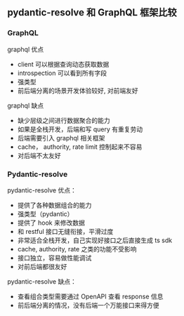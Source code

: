## pydantic-resolve 和 GraphQL 框架比较

### GraphQL

graphql 优点

- client 可以根据查询动态获取数据
- introspection 可以看到所有字段
- 强类型
- 前后端分离的场景开发体验较好, 对前端友好

graphql 缺点

- 缺少层级之间进行数据聚合的能力
- 如果是全栈开发，后端和写 query 有重复劳动
- 后端需要引入 graphql 相关框架
- cache， authority, rate limit 控制起来不容易
- 对后端不太友好

### Pydantic-resolve

pydantic-resolve 优点：

- 提供了各种数据组合的能力
- 强类型（pydantic）
- 提供了 hook 来修改数据
- 和 restful 接口无缝衔接，平滑过度
- 非常适合全栈开发，自己实现好接口之后直接生成 ts sdk
- cache, authority, rate 之类的功能不受影响
- 接口独立，容易做性能调试
- 对前后端都很友好

pydantic-resolve 缺点：

- 查看组合类型需要通过 OpenAPI 查看 response 信息
- 前后端分离的情况，没有后端一个万能接口来得方便
